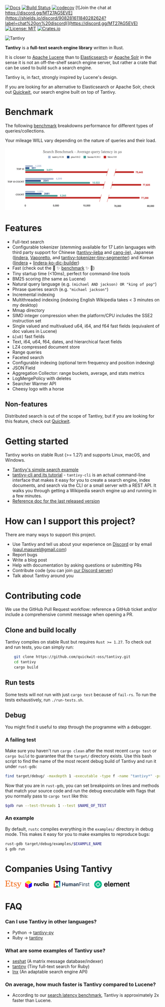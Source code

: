 [![Docs](https://docs.rs/tantivy/badge.svg)](https://docs.rs/crate/tantivy/)
[![Build Status](https://github.com/quickwit-oss/tantivy/actions/workflows/test.yml/badge.svg)](https://github.com/quickwit-oss/tantivy/actions/workflows/test.yml)
[![codecov](https://codecov.io/gh/quickwit-oss/tantivy/branch/main/graph/badge.svg)](https://codecov.io/gh/quickwit-oss/tantivy)
[![Join the chat at https://discord.gg/MT27AG5EVE](https://shields.io/discord/908281611840282624?label=chat%20on%20discord)](https://discord.gg/MT27AG5EVE)
[![License: MIT](https://img.shields.io/badge/License-MIT-yellow.svg)](https://opensource.org/licenses/MIT)
[![Crates.io](https://img.shields.io/crates/v/tantivy.svg)](https://crates.io/crates/tantivy)


![Tantivy](https://tantivy-search.github.io/logo/tantivy-logo.png)

**Tantivy** is a **full-text search engine library** written in Rust.

It is closer to [Apache Lucene](https://lucene.apache.org/) than to [Elasticsearch](https://www.elastic.co/products/elasticsearch) or [Apache Solr](https://lucene.apache.org/solr/) in the sense it is not
an off-the-shelf search engine server, but rather a crate that can be used
to build such a search engine.

Tantivy is, in fact, strongly inspired by Lucene's design.

If you are looking for an alternative to Elasticsearch or Apache Solr, check out [Quickwit](https://github.com/quickwit-oss/quickwit), our search engine built on top of Tantivy. 

# Benchmark

The following [benchmark](https://tantivy-search.github.io/bench/) breakdowns
performance for different types of queries/collections.

Your mileage WILL vary depending on the nature of queries and their load.

<img src="doc/assets/images/searchbenchmark.png">

# Features

- Full-text search
- Configurable tokenizer (stemming available for 17 Latin languages with third party support for Chinese ([tantivy-jieba](https://crates.io/crates/tantivy-jieba) and [cang-jie](https://crates.io/crates/cang-jie)), Japanese ([lindera](https://github.com/lindera-morphology/lindera-tantivy), [Vaporetto](https://crates.io/crates/vaporetto_tantivy), and [tantivy-tokenizer-tiny-segmenter](https://crates.io/crates/tantivy-tokenizer-tiny-segmenter)) and Korean ([lindera](https://github.com/lindera-morphology/lindera-tantivy) + [lindera-ko-dic-builder](https://github.com/lindera-morphology/lindera-ko-dic-builder))
- Fast (check out the :racehorse: :sparkles: [benchmark](https://tantivy-search.github.io/bench/) :sparkles: :racehorse:)
- Tiny startup time (<10ms), perfect for command-line tools
- BM25 scoring (the same as Lucene)
- Natural query language (e.g. `(michael AND jackson) OR "king of pop"`)
- Phrase queries search (e.g. `"michael jackson"`)
- Incremental indexing
- Multithreaded indexing (indexing English Wikipedia takes < 3 minutes on my desktop)
- Mmap directory
- SIMD integer compression when the platform/CPU includes the SSE2 instruction set
- Single valued and multivalued u64, i64, and f64 fast fields (equivalent of doc values in Lucene)
- `&[u8]` fast fields
- Text, i64, u64, f64, dates, and hierarchical facet fields
- LZ4 compressed document store
- Range queries
- Faceted search
- Configurable indexing (optional term frequency and position indexing)
- JSON Field
- Aggregation Collector: range buckets, average, and stats metrics
- LogMergePolicy with deletes
- Searcher Warmer API
- Cheesy logo with a horse

## Non-features

Distributed search is out of the scope of Tantivy, but if you are looking for this feature, check out [Quickwit](https://github.com/quickwit-oss/quickwit/).


# Getting started

Tantivy works on stable Rust (>= 1.27) and supports Linux, macOS, and Windows.

- [Tantivy's simple search example](https://tantivy-search.github.io/examples/basic_search.html)
- [tantivy-cli and its tutorial](https://github.com/quickwit-oss/tantivy-cli) - `tantivy-cli` is an actual command-line interface that makes it easy for you to create a search engine,
index documents, and search via the CLI or a small server with a REST API.
It walks you through getting a Wikipedia search engine up and running in a few minutes.
- [Reference doc for the last released version](https://docs.rs/tantivy/)

# How can I support this project?

There are many ways to support this project.

- Use Tantivy and tell us about your experience on [Discord](https://discord.gg/MT27AG5EVE) or by email (paul.masurel@gmail.com)
- Report bugs
- Write a blog post
- Help with documentation by asking questions or submitting PRs
- Contribute code (you can join [our Discord server](https://discord.gg/MT27AG5EVE))
- Talk about Tantivy around you

# Contributing code

We use the GitHub Pull Request workflow: reference a GitHub ticket and/or include a comprehensive commit message when opening a PR.

## Clone and build locally

Tantivy compiles on stable Rust but requires `Rust >= 1.27`.
To check out and run tests, you can simply run:

```bash
    git clone https://github.com/quickwit-oss/tantivy.git
    cd tantivy
    cargo build
```

## Run tests

Some tests will not run with just `cargo test` because of `fail-rs`.
To run the tests exhaustively, run `./run-tests.sh`.

## Debug

You might find it useful to step through the programme with a debugger.

### A failing test

Make sure you haven't run `cargo clean` after the most recent `cargo test` or `cargo build` to guarantee that the `target/` directory exists. Use this bash script to find the name of the most recent debug build of Tantivy and run it under `rust-gdb`:

```bash
find target/debug/ -maxdepth 1 -executable -type f -name "tantivy*" -printf '%TY-%Tm-%Td %TT %p\n' | sort -r | cut -d " " -f 3 | xargs -I RECENT_DBG_TANTIVY rust-gdb RECENT_DBG_TANTIVY
```

Now that you are in `rust-gdb`, you can set breakpoints on lines and methods that match your source code and run the debug executable with flags that you normally pass to `cargo test` like this:

```bash
$gdb run --test-threads 1 --test $NAME_OF_TEST
```

### An example

By default, `rustc` compiles everything in the `examples/` directory in debug mode. This makes it easy for you to make examples to reproduce bugs:

```bash
rust-gdb target/debug/examples/$EXAMPLE_NAME
$ gdb run
```
# Companies Using Tantivy 

<p align="left">
<img align="center" src="doc/assets/images/etsy.svg" alt="Etsy" height="25" width="auto" /> &nbsp;
<img align="center" src="doc/assets/images/Nuclia.png" alt="Nuclia" height="25" width="auto" /> &nbsp;
<img align="center" src="doc/assets/images/humanfirst.png" alt="Humanfirst.ai" height="30" width="auto" />&nbsp;
<img align="center" src="doc/assets/images/element.io.svg" alt="Element.io" height="25" width="auto" />
</p>


# FAQ
### Can I use Tantivy in other languages?
- Python → [tantivy-py](https://github.com/quickwit-oss/tantivy-py)
- Ruby → [tantiny](https://github.com/baygeldin/tantiny)

### What are some examples of Tantivy use?

- [seshat](https://github.com/matrix-org/seshat/) (A matrix message database/indexer)
- [tantiny](https://github.com/baygeldin/tantiny) (Tiny full-text search for Ruby)
- [lnx](https://github.com/lnx-search/lnx) (An adaptable search engine API)

### On average, how much faster is Tantivy compared to Lucene?
- According to our [search latency benchmark](https://tantivy-search.github.io/bench/), Tantivy is approximately 2x faster than Lucene.